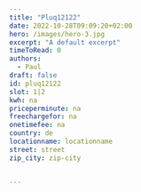 ```yaml
---
title: "Pluq12122"
date: 2022-10-28T09:09:20+02:00
hero: /images/hero-3.jpg
excerpt: "A default excerpt"
timeToRead: 0
authors:
  - Paul
draft: false
id: pluq12122
slot: 1|2
kwh: na
priceperminute: na
freechargefor: na
onetimefee: na
country: de
locationname: locationname
street: street
zip_city: zip-city


---
```

